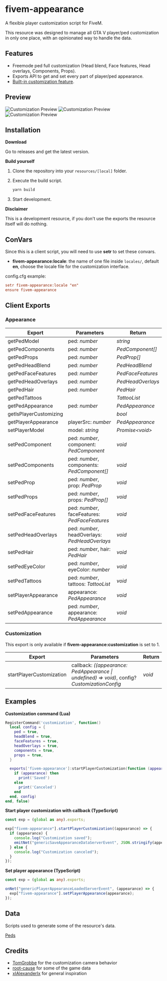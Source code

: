 # fivem-appearance

A flexible player customization script for FiveM.

This resource was designed to manage all GTA V player/ped customization in only one place, with an opinionated way to handle the data.

## Features

- Freemode ped full customization (Head blend, Face features, Head overlays, Components, Props).
- Exports API to get and set every part of player/ped appearance.
- [Built-in customization feature](https://streamable.com/t59gdt "Preview").

## Preview

![Customization Preview](https://imgur.com/VgNAvgC.png "Customization Preview")
![Customization Preview](https://i.imgur.com/wzY7XNu.png "Customization Preview")
![Customization Preview](https://imgur.com/B0m6g6q.png "Customization Preview")

## Installation

**Download**

Go to releases and get the latest version.

**Build yourself**

1. Clone the repository into your `resources/[local]` folder.
2. Execute the build script.

   ```bash
   yarn build
   ```

3. Start development.

**Disclaimer**

This is a development resource, if you don't use the exports the resource itself will do nothing.

## ConVars

Since this is a client script, you will need to use **setr** to set these convars.

- **fivem-appearance:locale**: the name of one file inside `locales/`, default **en**, choose the locale file for the customization interface.

config.cfg example:

```cfg
setr fivem-appearance:locale "en"
ensure fivem-appearance
```

## Client Exports

### Appearance

| Export                 | Parameters                                     | Return            |
| ---------------------- | ---------------------------------------------- | ----------------- |
| getPedModel            | ped: _number_                                  | _string_          |
| getPedComponents       | ped: _number_                                  | _PedComponent[]_  |
| getPedProps            | ped: _number_                                  | _PedProp[]_       |
| getPedHeadBlend        | ped: _number_                                  | _PedHeadBlend_    |
| getPedFaceFeatures     | ped: _number_                                  | _PedFaceFeatures_ |
| getPedHeadOverlays     | ped: _number_                                  | _PedHeadOverlays_ |
| getPedHair             | ped: _number_                                  | _PedHair_         |
| getPedTattoos          |                                                | _TattooList_      |
| getPedAppearance       | ped: _number_                                  | _PedAppearance_   |
| getIsPlayerCustomizing |                                                | _bool_            |
| getPlayerAppearance    | playerSrc: _number_                            | _PedAppearance_   |
| setPlayerModel         | model: _string_                                | _Promise\<void\>_ |
| setPedComponent        | ped: _number_, component: _PedComponent_       | _void_            |
| setPedComponents       | ped: _number_, components: _PedComponent[]_    | _void_            |
| setPedProp             | ped: _number_, prop: _PedProp_                 | _void_            |
| setPedProps            | ped: _number_, props: _PedProp[]_              | _void_            |
| setPedFaceFeatures     | ped: _number_, faceFeatures: _PedFaceFeatures_ | _void_            |
| setPedHeadOverlays     | ped: _number_, headOverlays: _PedHeadOverlays_ | _void_            |
| setPedHair             | ped: _number_, hair: _PedHair_                 | _void_            |
| setPedEyeColor         | ped: _number_, eyeColor: _number_              | _void_            |
| setPedTattoos          | ped: _number_, tattoos: _TattooList_           | _void_            |
| setPlayerAppearance    | appearance: _PedAppearance_                    | _void_            |
| setPedAppearance       | ped: _number_, appearance: _PedAppearance_     | _void_            |

### Customization

This export is only available if **fivem-appearance:customization** is set to 1.

| Export                   | Parameters                                                                                    | Return |
| ------------------------ | --------------------------------------------------------------------------------------------- | ------ |
| startPlayerCustomization | callback: _((appearance: PedAppearance \| undefined) => void)_, config? _CustomizationConfig_ | _void_ |

## Examples

**Customization command (Lua)**

```lua
RegisterCommand('customization', function()
  local config = {
    ped = true,
    headBlend = true,
    faceFeatures = true,
    headOverlays = true,
    components = true,
    props = true,
  }

  exports['fivem-appearance']:startPlayerCustomization(function (appearance)
    if (appearance) then
      print('Saved')
    else
      print('Canceled')
    end
  end, config)
end, false)
```

**Start player customization with callback (TypeScript)**

```typescript
const exp = (global as any).exports;

exp["fivem-appearance"].startPlayerCustomization((appearance) => {
  if (appearance) {
    console.log("Customization saved");
    emitNet("genericSaveAppearanceDataServerEvent", JSON.stringify(appearance));
  } else {
    console.log("Customization canceled");
  }
});
```

**Set player appearance (TypeScript)**

```typescript
const exp = (global as any).exports;

onNet("genericPlayerAppearanceLoadedServerEvent", (appearance) => {
  exp["fivem-appearance"].setPlayerAppearance(appearance);
});
```

## Data

Scripts used to generate some of the resource's data.

[Peds](https://gist.github.com/snakewiz/b37a18e92cc0b112ce0fa57b1096b96b "Gist")

## Credits

- [TomGrobbe](https://github.com/TomGrobbe) for the customization camera behavior
- [root-cause](https://github.com/root-cause) for some of the game data
- [xIAlexanderIx](https://github.com/xIAlexanderIx) for general inspiration
